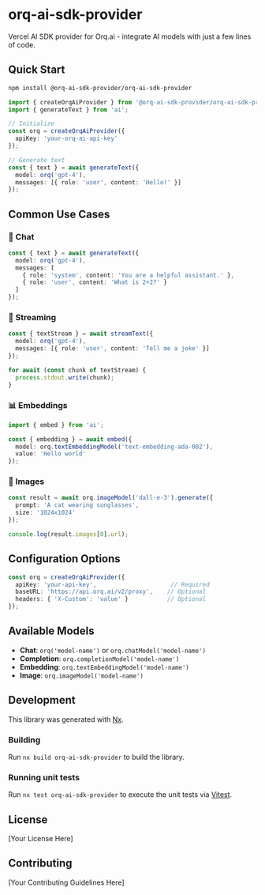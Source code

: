 # orq-ai-sdk-provider

Vercel AI SDK provider for Orq.ai - integrate AI models with just a few lines of code.

## Quick Start

```bash
npm install @orq-ai-sdk-provider/orq-ai-sdk-provider
```

```typescript
import { createOrqAiProvider } from '@orq-ai-sdk-provider/orq-ai-sdk-provider';
import { generateText } from 'ai';

// Initialize
const orq = createOrqAiProvider({
  apiKey: 'your-orq-ai-api-key'
});

// Generate text
const { text } = await generateText({
  model: orq('gpt-4'),
  messages: [{ role: 'user', content: 'Hello!' }]
});
```

## Common Use Cases

### 💬 Chat

```typescript
const { text } = await generateText({
  model: orq('gpt-4'),
  messages: [
    { role: 'system', content: 'You are a helpful assistant.' },
    { role: 'user', content: 'What is 2+2?' }
  ]
});
```

### 🔄 Streaming

```typescript
const { textStream } = await streamText({
  model: orq('gpt-4'),
  messages: [{ role: 'user', content: 'Tell me a joke' }]
});

for await (const chunk of textStream) {
  process.stdout.write(chunk);
}
```

### 📊 Embeddings

```typescript
import { embed } from 'ai';

const { embedding } = await embed({
  model: orq.textEmbeddingModel('text-embedding-ada-002'),
  value: 'Hello world'
});
```

### 🎨 Images

```typescript
const result = await orq.imageModel('dall-e-3').generate({
  prompt: 'A cat wearing sunglasses',
  size: '1024x1024'
});

console.log(result.images[0].url);
```

## Configuration Options

```typescript
const orq = createOrqAiProvider({
  apiKey: 'your-api-key',                     // Required
  baseURL: 'https://api.orq.ai/v2/proxy',    // Optional
  headers: { 'X-Custom': 'value' }           // Optional
});
```

## Available Models

- **Chat**: `orq('model-name')` or `orq.chatModel('model-name')`
- **Completion**: `orq.completionModel('model-name')`
- **Embedding**: `orq.textEmbeddingModel('model-name')`
- **Image**: `orq.imageModel('model-name')`

## Development

This library was generated with [Nx](https://nx.dev).

### Building

Run `nx build orq-ai-sdk-provider` to build the library.

### Running unit tests

Run `nx test orq-ai-sdk-provider` to execute the unit tests via [Vitest](https://vitest.dev/).

## License

[Your License Here]

## Contributing

[Your Contributing Guidelines Here]
